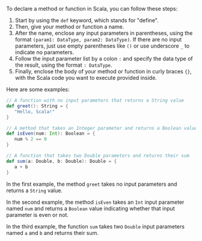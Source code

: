 To declare a method or function in Scala, you can follow these steps:

1. Start by using the `def` keyword, which stands for "define". 
2. Then, give your method or function a name. 
3. After the name, enclose any input parameters in parentheses, using the format `(param1: DataType, param2: DataType)`. If there are no input parameters, just use empty parentheses like `()` or use underscore `_` to indicate no parameters.
4. Follow the input parameter list by a colon `:` and specify the data type of the result, using the format `: DataType`.
5. Finally, enclose the body of your method or function in curly braces `{}`, with the Scala code you want to execute provided inside. 

Here are some examples:

```scala
// A function with no input parameters that returns a String value
def greet(): String = {
   "Hello, Scala!"
}

// A method that takes an Integer parameter and returns a Boolean value
def isEven(num: Int): Boolean = {
   num % 2 == 0
}

// A function that takes two Double parameters and returns their sum
def sum(a: Double, b: Double): Double = {
   a + b
}
```

In the first example, the method `greet` takes no input parameters and returns a `String` value.

In the second example, the method `isEven` takes an `Int` input parameter named `num` and returns a `Boolean` value indicating whether that input parameter is even or not.

In the third example, the function `sum` takes two `Double` input parameters named `a` and `b` and returns their sum.